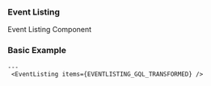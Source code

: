 ### Event Listing

Event Listing Component

### Basic Example

```react
---
 <EventListing items={EVENTLISTING_GQL_TRANSFORMED} />
```
